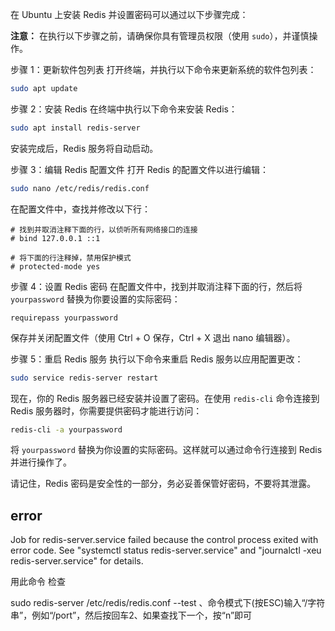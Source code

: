在 Ubuntu 上安装 Redis 并设置密码可以通过以下步骤完成：

**注意：** 在执行以下步骤之前，请确保你具有管理员权限（使用 `sudo`），并谨慎操作。

步骤 1：更新软件包列表
打开终端，并执行以下命令来更新系统的软件包列表：

```bash
sudo apt update
```

步骤 2：安装 Redis
在终端中执行以下命令来安装 Redis：

```bash
sudo apt install redis-server
```

安装完成后，Redis 服务将自动启动。

步骤 3：编辑 Redis 配置文件
打开 Redis 的配置文件以进行编辑：

```bash
sudo nano /etc/redis/redis.conf
```

在配置文件中，查找并修改以下行：

```plaintext
# 找到并取消注释下面的行，以侦听所有网络接口的连接
# bind 127.0.0.1 ::1

# 将下面的行注释掉，禁用保护模式
# protected-mode yes
```

步骤 4：设置 Redis 密码
在配置文件中，找到并取消注释下面的行，然后将 `yourpassword` 替换为你要设置的实际密码：

```plaintext
requirepass yourpassword
```

保存并关闭配置文件（使用 Ctrl + O 保存，Ctrl + X 退出 nano 编辑器）。

步骤 5：重启 Redis 服务
执行以下命令来重启 Redis 服务以应用配置更改：

```bash
sudo service redis-server restart
```

现在，你的 Redis 服务器已经安装并设置了密码。在使用 `redis-cli` 命令连接到 Redis 服务器时，你需要提供密码才能进行访问：

```bash
redis-cli -a yourpassword
```

将 `yourpassword` 替换为你设置的实际密码。这样就可以通过命令行连接到 Redis 并进行操作了。

请记住，Redis 密码是安全性的一部分，务必妥善保管好密码，不要将其泄露。



## error

Job for redis-server.service failed because the control process exited with error code.
See "systemctl status redis-server.service" and "journalctl -xeu redis-server.service" for details.

用此命令 检查

sudo redis-server /etc/redis/redis.conf --test
、命令模式下(按ESC)输入“/字符串”，例如“/port”，然后按回车2、如果查找下一个，按“n”即可

